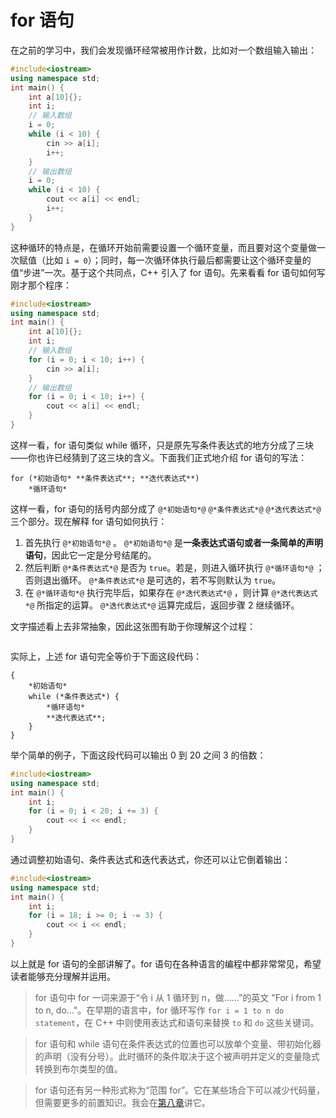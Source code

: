 # for 语句

在之前的学习中，我们会发现循环经常被用作计数，比如对一个数组输入输出：
```CPP
#include<iostream>
using namespace std;
int main() {
    int a[10]{};
    int i;
    // 输入数组
    i = 0;
    while (i < 10) {
        cin >> a[i];
        i++;
    }
    // 输出数组
    i = 0;
    while (i < 10) {
        cout << a[i] << endl;
        i++;
    }
}
```
这种循环的特点是，在循环开始前需要设置一个循环变量，而且要对这个变量做一次赋值（比如 `i = 0`）；同时，每一次循环体执行最后都需要让这个循环变量的值“步进”一次。基于这个共同点，C++ 引入了 for 语句。先来看看 for 语句如何写刚才那个程序：
```CPP
#include<iostream>
using namespace std;
int main() {
    int a[10]{};
    int i;
    // 输入数组
    for (i = 0; i < 10; i++) {
        cin >> a[i];
    }
    // 输出数组
    for (i = 0; i < 10; i++) {
        cout << a[i] << endl;
    }
}
```
这样一看，for 语句类似 while 循环，只是原先写条件表达式的地方分成了三块——你也许已经猜到了这三块的含义。下面我们正式地介绍 for 语句的写法：
```sdsc
for (*初始语句* **条件表达式**; **迭代表达式**)
    *循环语句*
```
这样一看，for 语句的括号内部分成了 `@*初始语句*@` `@*条件表达式*@` `@*迭代表达式*@` 三个部分。现在解释 for 语句如何执行：

1. 首先执行 `@*初始语句*@` 。 `@*初始语句*@` 是**一条表达式语句或者一条简单的声明语句**，因此它一定是分号结尾的。
2. 然后判断 `@*条件表达式*@` 是否为 `true`。若是，则进入循环执行 `@*循环语句*@` ；否则退出循环。 `@*条件表达式*@` 是可选的，若不写则默认为 `true`。
3. 在 `@*循环语句*@` 执行完毕后，如果存在 `@*迭代表达式*@` ，则计算 `@*迭代表达式*@` 所指定的运算。 `@*迭代表达式*@` 运算完成后，返回步骤 2 继续循环。

文字描述看上去非常抽象，因此这张图有助于你理解这个过程：

<!-- TODO -->
<div id="for" style="overflow:auto;"></div>
<!-- <script>
flowchart.parse('st=>start: 开始\n\
e=>end: 结束\n\
bd=>operation: 循环体\n\
init=>operation: 初始语句\n\
cond=>condition: 条件\n表达式\n\
iter=>operation: 运算\n迭代表达式\n\
\n\
st(right)->init\n\
init(right)->cond\n\
cond(yes,right)->bd\n\
bd(right)->iter\n\
iter(top)->cond\n\
cond(no)->e').drawSVG('for',{
    'yes-text':'true',
    'no-text':'false'
});
</script> -->

实际上，上述 for 语句完全等价于下面这段代码：
```sdsc
{
    *初始语句*
    while (*条件表达式*) {
        *循环语句*
        **迭代表达式**;
    }
}
```

举个简单的例子，下面这段代码可以输出 0 到 20 之间 3 的倍数：
```CPP
#include<iostream>
using namespace std;
int main() {
    int i;
    for (i = 0; i < 20; i += 3) {
        cout << i << endl;
    }
}
```
通过调整初始语句、条件表达式和迭代表达式，你还可以让它倒着输出：
```CPP
#include<iostream>
using namespace std;
int main() {
    int i;
    for (i = 18; i >= 0; i -= 3) {
        cout << i << endl;
    }
}
```

以上就是 for 语句的全部讲解了。for 语句在各种语言的编程中都非常常见，希望读者能够充分理解并运用。

> for 语句中 for 一词来源于“令 i 从 1 循环到 n，做……”的英文 "For i from 1 to n, do..."。在早期的语言中，for 循环写作 `for i = 1 to n do statement`，在 C++ 中则使用表达式和语句来替换 `to` 和 `do` 这些关键词。

> for 语句和 while 语句在条件表达式的位置也可以放单个变量、带初始化器的声明（没有分号）。此时循环的条件取决于这个被声明并定义的变量隐式转换到布尔类型的值。

> for 语句还有另一种形式称为“范围 for”。它在某些场合下可以减少代码量，但需要更多的前置知识。我会在[第八章](/ch08/stl_containers/iterator_usage.md#遍历)讲它。
